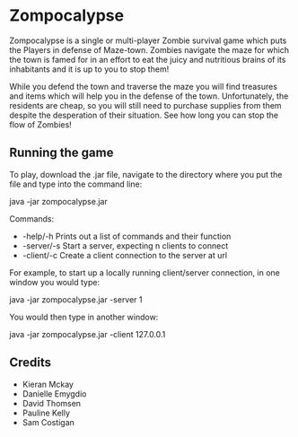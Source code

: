 # Zompocalypse

Zompocalypse is a single or multi-player Zombie survival game which puts the Players in defense of Maze-town. Zombies navigate the maze for which the town is famed for in an effort to eat the juicy and nutritious brains of its inhabitants and it is up to you to stop them!

While you defend the town and traverse the maze you will find treasures and items which will help you in the defense of the town. Unfortunately, the residents are cheap, so you will still need to purchase supplies from them despite the desperation of their situation. See how long you can stop the flow of Zombies!

## Running the game

To play, download the .jar file, navigate to the directory where you put the file and type into the command line:

java -jar zompocalypse.jar <commands>

Commands:
* -help/-h			Prints out a list of commands and their function
* -server/-s <n>		Start a server, expecting n clients to connect
* -client/-c <url>	Create a client connection to the server at url

For example, to start up a locally running client/server connection, in one window you would type:

java -jar zompocalypse.jar -server 1

You would then type in another window:

java -jar zompocalypse.jar -client 127.0.0.1

## Credits

* Kieran Mckay
* Danielle Emygdio
* David Thomsen
* Pauline Kelly
* Sam Costigan
